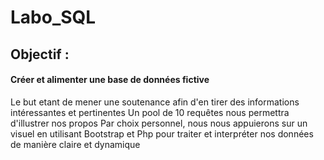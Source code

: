 # Labo_SQL

## Objectif : 

#### Créer et alimenter une base de données fictive

Le but etant de mener une soutenance afin d'en tirer des informations intéressantes et pertinentes
Un pool de 10 requêtes nous permettra d'illustrer nos propos
Par choix personnel, nous nous appuierons sur un visuel en utilisant Bootstrap et Php pour traiter et interpréter nos données de manière claire et dynamique

